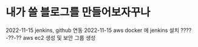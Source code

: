 # 내가 쓸 블로그를 만들어보자꾸나

2022-11-15 jenkins, github 연동
2022-11-15 aws docker 에 jenkins 설치
????-??-?? aws ec2 생성 및 보안 그룹 생성
